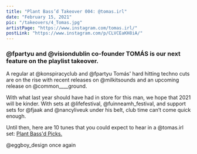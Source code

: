 ```yaml
---
title: "Plant Bass’d Takeover 004: @tomas.irl"
date: "February 15, 2021"
pic: "/takeovers/4_Tomas.jpg"
artistPage: "https://www.instagram.com/tomas.irl/"
postLink: "https://www.instagram.com/p/CLVCEaKH8iA/"
---
```


### @fpartyu and @visiondublin co-founder TOMÁS is our next feature on the playlist takeover.

A regular at @konspiracyclub and @fpartyu Tomás' hard hitting techno cuts are on the rise with recent releases on @milkitsounds and an upcoming release on @common\_\_\_\_ground.

With what last year should have had in store for this man, we hope that 2021 will be kinder. With sets at @lifefestival, @fuinneamh_festival, and support sets for @fjaak and @nancyliveuk under his belt, club time can’t come quick enough.

Until then, here are 10 tunes that you could expect to hear in a @tomas.irl set: [Plant Bass'd Picks.]("https://open.spotify.com/playlist/5skAgzUfGmZLwrOPNLnGVf?si=b744c3ef583c4c4e")

@eggboy_design once again
